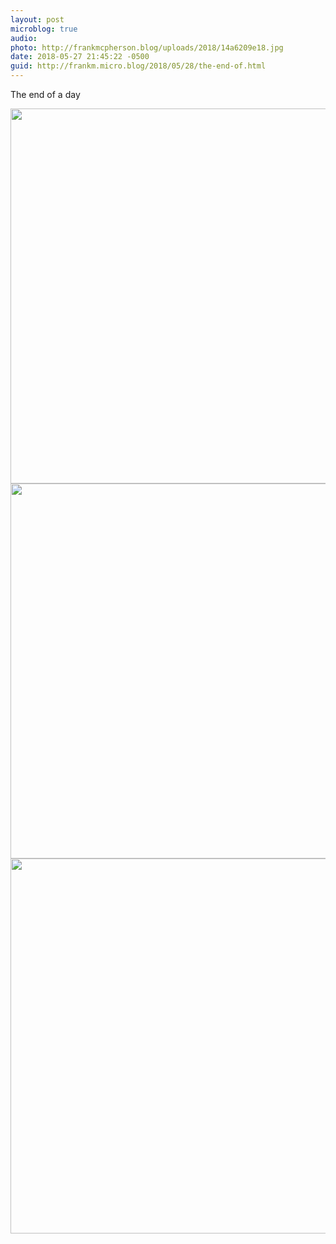 ```yaml
---
layout: post
microblog: true
audio: 
photo: http://frankmcpherson.blog/uploads/2018/14a6209e18.jpg
date: 2018-05-27 21:45:22 -0500
guid: http://frankm.micro.blog/2018/05/28/the-end-of.html
---
```

The end of a day

<img src="http://frankmcpherson.blog/uploads/2018/598ae07b05.jpg" width="600" height="600" /><img src="http://frankmcpherson.blog/uploads/2018/98ea06f653.jpg" width="600" height="600" /><img src="http://frankmcpherson.blog/uploads/2018/14a6209e18.jpg" width="600" height="600" />
